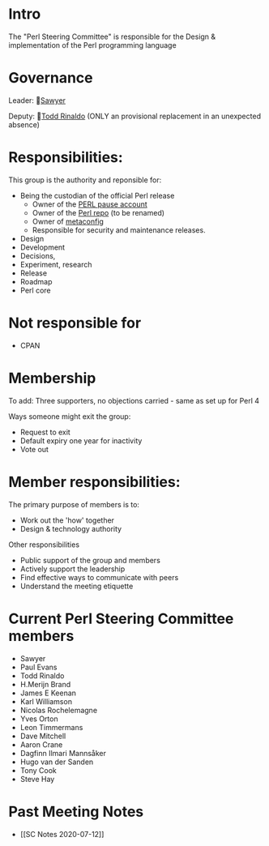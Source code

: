 # Intro

The "Perl Steering Committee" is responsible for the Design & implementation of the Perl programming language

# Governance

Leader: 🥇[Sawyer](https://github.com/xsawyerx)

Deputy: 🥈[Todd Rinaldo](https://github.com/toddr) (ONLY an provisional replacement in an unexpected absence)

# Responsibilities:
This group is the authority and reponsible for:
- Being the custodian of the official Perl release
    - Owner of the [PERL pause account](https://metacpan.org/author/PERL)
    - Owner of the [Perl repo](https://github.com/perl/perl5) (to be renamed)
    - Owner of [metaconfig](https://github.com/Perl/metaconfig)
    - Responsible for security and maintenance releases.
- Design
- Development
- Decisions,
- Experiment, research
- Release
- Roadmap
- Perl core

# Not responsible for
- CPAN

# Membership

To add: Three supporters, no objections carried - same as set up for Perl 4

Ways someone might exit the group:

- Request to exit
- Default expiry one year for inactivity
- Vote out

# Member responsibilities:

The primary purpose of members is to: 
- Work out the 'how' together
- Design & technology authority

Other responsibilities
- Public support of the group and members
- Actively support the leadership
- Find effective ways to communicate with peers
- Understand the meeting etiquette

# Current Perl Steering Committee members

- Sawyer
- Paul Evans
- Todd Rinaldo
- H.Merijn Brand
- James E Keenan
- Karl Williamson
- Nicolas Rochelemagne
- Yves Orton
- Leon Timmermans
- Dave Mitchell
- Aaron Crane
- Dagfinn Ilmari Mannsåker
- Hugo van der Sanden
- Tony Cook
- Steve Hay

# Past Meeting Notes
- [[SC Notes 2020-07-12]]